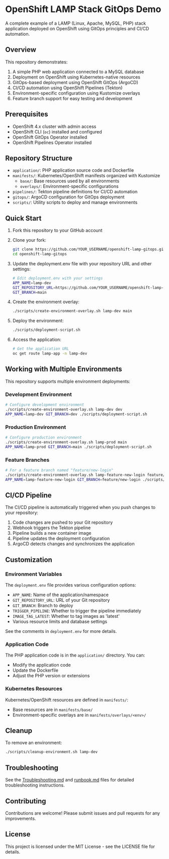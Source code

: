 # OpenShift LAMP Stack GitOps Demo

A complete example of a LAMP (Linux, Apache, MySQL, PHP) stack application deployed on OpenShift using GitOps principles and CI/CD automation.

## Overview

This repository demonstrates:

1. A simple PHP web application connected to a MySQL database
2. Deployment on OpenShift using Kubernetes-native resources
3. GitOps-based deployment using OpenShift GitOps (ArgoCD)
4. CI/CD automation using OpenShift Pipelines (Tekton)
5. Environment-specific configuration using Kustomize overlays
6. Feature branch support for easy testing and development

## Prerequisites

- OpenShift 4.x cluster with admin access
- OpenShift CLI (`oc`) installed and configured
- OpenShift GitOps Operator installed
- OpenShift Pipelines Operator installed

## Repository Structure

- `application/`: PHP application source code and Dockerfile
- `manifests/`: Kubernetes/OpenShift manifests organized with Kustomize
  - `base/`: Base resources used by all environments
  - `overlays/`: Environment-specific configurations
- `pipelines/`: Tekton pipeline definitions for CI/CD automation
- `gitops/`: ArgoCD configuration for GitOps deployment
- `scripts/`: Utility scripts to deploy and manage environments

## Quick Start

1. Fork this repository to your GitHub account

2. Clone your fork:
   ```bash
   git clone https://github.com/YOUR_USERNAME/openshift-lamp-gitops.git
   cd openshift-lamp-gitops
   ```

3. Update the deployment.env file with your repository URL and other settings:
   ```bash
   # Edit deployment.env with your settings
   APP_NAME=lamp-dev
   GIT_REPOSITORY_URL=https://github.com/YOUR_USERNAME/openshift-lamp-gitops.git
   GIT_BRANCH=main
   ```

4. Create the environment overlay:
   ```bash
   ./scripts/create-environment-overlay.sh lamp-dev main
   ```

5. Deploy the environment:
   ```bash
   ./scripts/deployment-script.sh
   ```

6. Access the application:
   ```bash
   # Get the application URL
   oc get route lamp-app -n lamp-dev
   ```

## Working with Multiple Environments

This repository supports multiple environment deployments:

### Development Environment

```bash
# Configure development environment
./scripts/create-environment-overlay.sh lamp-dev dev
APP_NAME=lamp-dev GIT_BRANCH=dev ./scripts/deployment-script.sh
```

### Production Environment

```bash
# Configure production environment
./scripts/create-environment-overlay.sh lamp-prod main
APP_NAME=lamp-prod GIT_BRANCH=main ./scripts/deployment-script.sh
```

### Feature Branches

```bash
# For a feature branch named "feature/new-login"
./scripts/create-environment-overlay.sh lamp-feature-new-login feature/new-login
APP_NAME=lamp-feature-new-login GIT_BRANCH=feature/new-login ./scripts/deployment-script.sh
```

## CI/CD Pipeline

The CI/CD pipeline is automatically triggered when you push changes to your repository:

1. Code changes are pushed to your Git repository
2. Webhook triggers the Tekton pipeline
3. Pipeline builds a new container image
4. Pipeline updates the deployment configuration
5. ArgoCD detects changes and synchronizes the application

## Customization

### Environment Variables

The `deployment.env` file provides various configuration options:

- `APP_NAME`: Name of the application/namespace
- `GIT_REPOSITORY_URL`: URL of your Git repository
- `GIT_BRANCH`: Branch to deploy
- `TRIGGER_PIPELINE`: Whether to trigger the pipeline immediately
- `IMAGE_TAG_LATEST`: Whether to tag images as 'latest'
- Various resource limits and database settings

See the comments in `deployment.env` for more details.

### Application Code

The PHP application code is in the `application/` directory. You can:

- Modify the application code
- Update the Dockerfile
- Adjust the PHP version or extensions

### Kubernetes Resources

Kubernetes/OpenShift resources are defined in `manifests/`:

- Base resources are in `manifests/base/`
- Environment-specific overlays are in `manifests/overlays/<env>/`

## Cleanup

To remove an environment:

```bash
./scripts/cleanup-environment.sh lamp-dev
```

## Troubleshooting

See the [Troubleshooting.md](application/Troubleshooting.md) and [runbook.md](runbook.md) files for detailed troubleshooting instructions.

## Contributing

Contributions are welcome! Please submit issues and pull requests for any improvements.

## License

This project is licensed under the MIT License - see the LICENSE file for details.